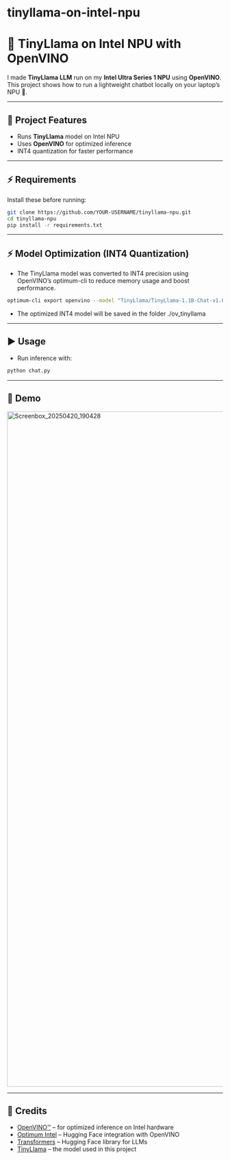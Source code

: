 # tinyllama-on-intel-npu
# 🦙 TinyLlama on Intel NPU with OpenVINO

I made **TinyLlama LLM** run on my **Intel Ultra Series 1 NPU** using **OpenVINO**.  
This project shows how to run a lightweight chatbot locally on your laptop’s NPU 🚀.

---

## 📂 Project Features
- Runs **TinyLlama** model on Intel NPU
- Uses **OpenVINO** for optimized inference
- INT4 quantization for faster performance

---

## ⚡ Requirements
Install these before running:
```bash
git clone https://github.com/YOUR-USERNAME/tinyllama-npu.git
cd tinyllama-npu
pip install -r requirements.txt
```
---

## ⚡ Model Optimization (INT4 Quantization)
- The TinyLlama model was converted to INT4 precision using OpenVINO’s optimum-cli to reduce memory usage and boost performance.
```bash
optimum-cli export openvino --model "TinyLlama/TinyLlama-1.1B-Chat-v1.0" --task "text-generation-with-past" --weight-format fp16 --trust-remote-code ov_tinyllama
```
- The optimized INT4 model will be saved in the folder ./ov_tinyllama

---

## ▶️ Usage
- Run inference with:
```bash
python chat.py
```

---

## 📸 Demo
<img width="2406" height="1578" alt="Screenbox_20250420_190428" src="https://github.com/user-attachments/assets/8f413baa-3677-4547-982a-5f8ce9a303a3" />

---

## 🙌 Credits

- [OpenVINO™](https://github.com/openvinotoolkit/openvino) – for optimized inference on Intel hardware  
- [Optimum Intel](https://github.com/huggingface/optimum-intel) – Hugging Face integration with OpenVINO  
- [Transformers](https://github.com/huggingface/transformers) – Hugging Face library for LLMs  
- [TinyLlama](https://huggingface.co/TinyLlama) – the model used in this project  

